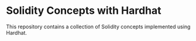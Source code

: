 # Solidity Concepts with Hardhat

This repository contains a collection of Solidity concepts implemented using Hardhat. 